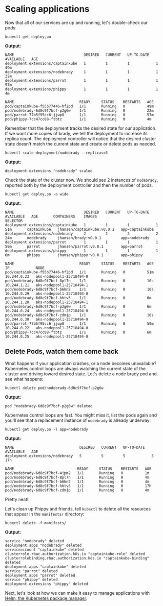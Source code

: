 # Scaling applications

Now that all of our services are up and running, let's double-check our pods:

```
kubectl get deploy,po
```

**Output:**
```
NAME                                DESIRED   CURRENT   UP-TO-DATE   AVAILABLE   AGE
deployment.extensions/captainkube   1         1         1            1           49m
deployment.extensions/nodebrady     1         1         1            1           22m
deployment.extensions/parrot        1         1         1            1           57m
deployment.extensions/phippy        1         1         1            1           4m

NAME                              READY     STATUS    RESTARTS   AGE
pod/captainkube-f55b77446-hf2pd   1/1       Running   0          49m
pod/nodebrady-6d8c9f7bcf-p2g6w    1/1       Running   0          22m
pod/parrot-77b5f95cc6-jjwp8       1/1       Running   0          57m
pod/phippy-7cc47cc88-ftbtz        1/1       Running   0          4m
```

Remember that the deployment tracks the desired state for our application. If we want more copies of brady, we tell the deployment to increase its replica count. The deployment controller will notice that the desired cluster state doesn't match the current state and create or delete pods as needed.

```
kubectl scale deployment/nodebrady --replicas=5
```

**Output:**
```
deployment.extensions "nodebrady" scaled
```

Check the state of the cluster now. We should see 2 instances of `nodebrady`, reported both by the deployment controller and then the number of pods.
```
kubectl get deploy,po -o wide
```

**Output:**
```
NAME                                DESIRED   CURRENT   UP-TO-DATE   AVAILABLE   AGE       CONTAINERS    IMAGES                       SELECTOR
deployment.extensions/captainkube   1         1         1            1           51m       captainkube   jhansen/captainkube:v0.0.1   app=captainkube
deployment.extensions/nodebrady     2         2         2            2           24m       nodebrady     jhansen/brady:v0.0.1         app=nodebrady
deployment.extensions/parrot        1         1         1            1           59m       parrot        jhansen/parrot:v0.0.1        app=parrot
deployment.extensions/phippy        1         1         1            1           6m        phippy        jhansen/phippy:v0.0.1        app=phippy

NAME                              READY     STATUS    RESTARTS   AGE       IP            NODE
pod/captainkube-f55b77446-hf2pd   1/1       Running   0          51m       10.244.0.23   aks-nodepool1-25718494-0
pod/nodebrady-6d8c9f7bcf-8pl7n    1/1       Running   0          10s       10.244.1.21   aks-nodepool1-25718494-1
pod/nodebrady-6d8c9f7bcf-b6hn2    1/1       Running   0          10s       10.244.0.29   aks-nodepool1-25718494-0
pod/nodebrady-6d8c9f7bcf-hhtv5    1/1       Running   0          6m        10.244.1.20   aks-nodepool1-25718494-1
pod/nodebrady-6d8c9f7bcf-p2g6w    1/1       Running   0          6m        10.244.0.24   aks-nodepool1-25718494-0
pod/nodebrady-6d8c9f7bcf-zdmjp    1/1       Running   0          10s       10.244.0.30   aks-nodepool1-25718494-0
pod/parrot-77b5f95cc6-jjwp8       1/1       Running   0          59m       10.244.0.22   aks-nodepool1-25718494-0
pod/phippy-7cc47cc88-ftbtz        1/1       Running   0          6m        10.244.0.25   aks-nodepool1-25718494-0
```

## Delete Pods, watch them come back

What happens if your application crashes, or a node becomes unavailable? Kubernetes control loops are always watching the current state of the cluster and driving toward desired state. Let's delete a node brady pod and see what happens:

```
kubectl delete pod/nodebrady-6d8c9f7bcf-p2g6w
```

**Output:**
```
pod "nodebrady-6d8c9f7bcf-p2g6w" deleted
```

Kubernetes control loops are fast. You might miss it, list the pods again and you'll see that a replacement instance of `nodebrady` is already underway:

```
kubectl get deploy,po -l app=nodebrady
```

**Output:**
```
NAME                              DESIRED   CURRENT   UP-TO-DATE   AVAILABLE   AGE
deployment.extensions/nodebrady   5         5         5            5           17h

NAME                             READY     STATUS    RESTARTS   AGE
pod/nodebrady-6d8c9f7bcf-4jpm2   1/1       Running   0          1m
pod/nodebrady-6d8c9f7bcf-8pl7n   1/1       Running   0          4m
pod/nodebrady-6d8c9f7bcf-b6hn2   1/1       Running   0          4m
pod/nodebrady-6d8c9f7bcf-hhtv5   1/1       Running   0          17h
pod/nodebrady-6d8c9f7bcf-zdmjp   1/1       Running   0          4m
```

Pretty neat!

Let's clean up Phippy and friends, tell `kubectl` to delete all the resources that appear in the `manifests/` directory:

```
kubectl delete -f manifests/
```

**Output:**
```
service "nodebrady" deleted
deployment.apps "nodebrady" deleted
serviceaccount "captainkube" deleted
clusterrole.rbac.authorization.k8s.io "captainkube-role" deleted
clusterrolebinding.rbac.authorization.k8s.io "captainkube-binding" deleted
deployment.apps "captainkube" deleted
service "parrot" deleted
deployment.apps "parrot" deleted
service "phippy" deleted
deployment.extensions "phippy" deleted
```

Next, let's look at how we can make it easy to manage applications with [Helm, the Kubernetes package manager](./04-get-started-with-helm.md).